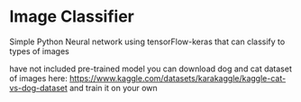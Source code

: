 # Image Classifier

Simple Python Neural network using tensorFlow-keras that can classify to types of images

have not included pre-trained model you can download dog and cat dataset of images here: https://www.kaggle.com/datasets/karakaggle/kaggle-cat-vs-dog-dataset
and train it on your own
